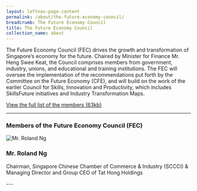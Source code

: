 ```yaml
---
layout: leftnav-page-content
permalink: /about/the-future-economy-council/
breadcrumb: The Future Economy Council
title: The Future Economy Council
collection_name: about
---
```


The Future Economy Council (FEC) drives the growth and transformation of Singapore’s economy for the future. Chaired by Minister for Finance Mr. Heng Swee Keat, the Council comprises members from government, industry, unions, and educational and training institutions. The FEC will oversee the implementation of the recommendations put forth by the Committee on the Future Economy (CFE), and will build on the work of the earlier Council for Skills, Innovation and Productivity, which includes SkillsFuture initiatives and Industry Transformation Maps.

[View the full list of the members (63kb)](/images/PDF/The-Future-Economy-Council/15-Feb_FE_Council-members.pdf)

---

### **Members of the Future Economy Council (FEC)**

<div>
  <div class="row is-multiline">
    <div class="col is-2-tablet">
        <img src="https://via.placeholder.com/119x177" alt="Mr. Roland Ng" class="" />
    </div>
    <div class="col is-10-tablet">
    <h3> Mr. Roland Ng</h3>
        <p>
            Chairman, Singapore Chinese Chamber of Commerce & Industry (SCCCI) & Managing Director and Group CEO of Tat Hong Holdings
        </p>
    </div>
    ---
  </div>
</div>

